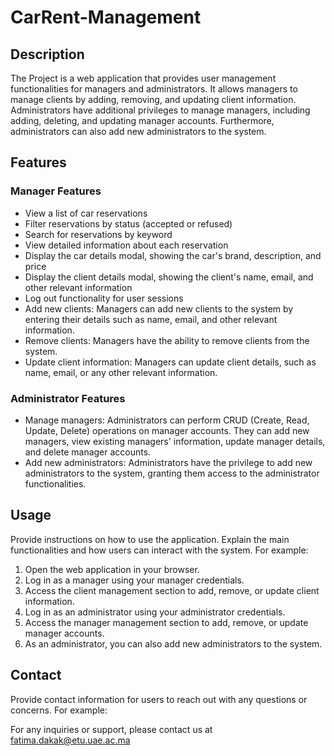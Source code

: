 # CarRent-Management
## Description

The Project is a web application that provides user management functionalities for managers and administrators. It allows managers to manage clients by adding, removing, and updating client information. Administrators have additional privileges to manage managers, including adding, deleting, and updating manager accounts. Furthermore, administrators can also add new administrators to the system.

## Features

### Manager Features
- View a list of car reservations
- Filter reservations by status (accepted or refused)
- Search for reservations by keyword
- View detailed information about each reservation
- Display the car details modal, showing the car's brand, description, and price
- Display the client details modal, showing the client's name, email, and other relevant information
- Log out functionality for user sessions
- Add new clients: Managers can add new clients to the system by entering their details such as name, email, and other relevant information.
- Remove clients: Managers have the ability to remove clients from the system.
- Update client information: Managers can update client details, such as name, email, or any other relevant information.

### Administrator Features

- Manage managers: Administrators can perform CRUD (Create, Read, Update, Delete) operations on manager accounts. They can add new managers, view existing managers' information, update manager details, and delete manager accounts.
- Add new administrators: Administrators have the privilege to add new administrators to the system, granting them access to the administrator functionalities.

## Usage

Provide instructions on how to use the application. Explain the main functionalities and how users can interact with the system. For example:

1. Open the web application in your browser.
2. Log in as a manager using your manager credentials.
3. Access the client management section to add, remove, or update client information.
4. Log in as an administrator using your administrator credentials.
5. Access the manager management section to add, remove, or update manager accounts.
6. As an administrator, you can also add new administrators to the system.


## Contact


Provide contact information for users to reach out with any questions or concerns. For example:

For any inquiries or support, please contact us at fatima.dakak@etu.uae.ac.ma
